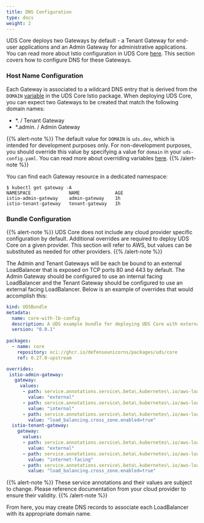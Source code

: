 ```yaml
---
title: DNS Configuration
type: docs
weight: 2
---
```


UDS Core deploys two Gateways by default - a Tenant Gateway for end-user applications and an Admin Gateway for administrative applications. You can read more about Istio configuration in UDS Core [here](https://uds.defenseunicorns.com/core/configuration/istio/ingress/). This section covers how to configure DNS for these Gateways.

### Host Name Configuration
Each Gateway is associated to a wildcard DNS entry that is derived from the `DOMAIN` [variable](https://github.com/defenseunicorns/uds-core/blob/e624d73f79bd6739b6808fbdbf5ca75ebb7c1d3c/src/istio/zarf.yaml#L8) in the UDS Core Istio package. When deploying UDS Core, you can expect two Gateways to be created that match the following domain names:
- *.<DOMAIN> / Tenant Gateway
- *.admin.<DOMAIN> / Admin Gateway

{{% alert-note %}}
The default value for `DOMAIN` is `uds.dev`, which is intended for development purposes only. For non-development purposes, you should override this value by specifying a value for `domain` in your `uds-config.yaml`. You can read more about overriding variables [here](https://uds.defenseunicorns.com/cli/quickstart-and-usage/#variables-and-configuration). 
{{% /alert-note %}}

You can find each Gateway resource in a dedicated namespace:
```cli
$ kubectl get gateway -A
NAMESPACE              NAME             AGE
istio-admin-gateway    admin-gateway    1h
istio-tenant-gateway   tenant-gateway   1h
```

### Bundle Configuration
{{% alert-note %}}
UDS Core does not include any cloud provider specific configuration by default. Additional overrides are required to deploy UDS Core on a given provider. This section will refer to AWS, but values can be substituted as needed for other providers.
{{% /alert-note %}}

The Admin and Tenant Gateways will be each be bound to an external LoadBalancer that is exposed on TCP ports 80 and 443 by default. The Admin Gateway should be configured to use an internal facing LoadBalancer and the Tenant Gateway should be configured to use an external facing LoadBalancer. Below is an example of overrides that would accomplish this:
```yaml
kind: UDSBundle
metadata:
  name: core-with-lb-config
  description: A UDS example bundle for deploying UDS Core with external Load Balancer configuration
  version: "0.0.1"
  
packages:
  - name: core
    repository: oci://ghcr.io/defenseunicorns/packages/uds/core
    ref: 0.27.0-upstream

overrides:
 istio-admin-gateway:
   gateway:
     values:
      - path: service.annotations.service\.beta\.kubernetes\.io/aws-load-balancer-type
        value: "external"
      - path: service.annotations.service\.beta\.kubernetes\.io/aws-load-balancer-scheme
        value: "internal"
      - path: service.annotations.service\.beta\.kubernetes\.io/aws-load-balancer-attributes
        value: "load_balancing.cross_zone.enabled=true"
  istio-tenant-gateway:
    gateway:
      values:
      - path: service.annotations.service\.beta\.kubernetes\.io/aws-load-balancer-type
        value: "external"
      - path: service.annotations.service\.beta\.kubernetes\.io/aws-load-balancer-scheme
        value: "internet-facing"
      - path: service.annotations.service\.beta\.kubernetes\.io/aws-load-balancer-attributes
        value: "load_balancing.cross_zone.enabled=true"        
```
{{% alert-note %}}
These service annotations and their values are subject to change. Please reference documentation from your cloud provider to ensure their validity.
{{% /alert-note %}}

From here, you may create DNS records to associate each LoadBalancer with its appropriate domain name.